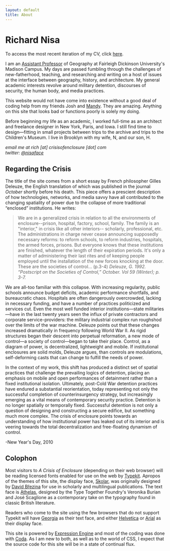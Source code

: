 ```yaml
---
layout: default
title: About
---
```


# Richard Nisa

To access the most recent iteration of my CV, click [here](docs/cv.pdf).

I am an [Assistant Professor](http://view.fdu.edu/default.aspx?id=9367) of Geography at Fairleigh Dickinson University's Madison Campus. My days are passed fumbling through the challenges of new-fatherhood, teaching, and researching and writing on a host of issues at the interface between geography, history, and architecture. My general academic interests revolve around military detention, discourses of security, the human body, and media practices.

This website would not have come into existence without a good deal of coding help from my friends Josh and [Mandy](http://www.aworkinglibrary.com). They are amazing. Anything on this site that looks bad or functions poorly is solely my doing.

Before beginning my life as an academic, I worked full-time as an architect and freelance designer in New York, Paris, and Iowa.  I still find time to design—fitting in small projects between trips to the archive and trips to the Children's Museum. I live in Brooklyn with my wife, N, and our son, H.

_email me at rich [at] crisisofenclosure [dot] com_  
_twitter: [@nisaface](http://twitter.com/nisaface)_

## Regarding the Crisis

The title of the site comes from a short essay by French philosopher Gilles Deleuze, the English translation of which was published in the journal _October_ shortly before his death. This piece offers a prescient description of how technologies, networks, and media savvy have all contributed to the changing spatiality of power due to the collapse of more traditional “enclosed” institutions. He writes:

> We are in a generalized crisis in relation to all the environments of enclosure--prison, hospital, factory, school, family. The family is an "interior," in crisis like all other interiors-- scholarly, professional, etc. The administrations in charge never cease announcing supposedly necessary reforms: to reform schools, to reform industries, hospitals, the armed forces, prisons. But everyone knows that these institutions are finished, whatever the length of their expiration periods. It's only a matter of administering their last rites and of keeping people employed until the installation of the new forces knocking at the door. These are the societies of control… (p.3-4)
> <cite>Deleuze, G. 1992. “Postscript on the Societies of Control,” _October_. Vol 59 (Winter); p. 3-7.</cite>

We are all-too familiar with this collapse.  With increasing regularity, public schools announce budget deficits, academic performance shortfalls, and bureaucratic chaos.  Hospitals are often dangerously overcrowded, lacking in necessary funding, and have a number of practices politicized and services cut. Even the most well funded interior institutions—state militaries—have in the last twenty years seen the influx of private contractors and corporate service-providers: the military industrial complex run roughshod over the limits of the war machine. Deleuze points out that these changes increased dramatically in frequency following World War II. As rigid structures began their descent into perpetual reformation, a new mode of control—a society of control—began to take their place. Control, as a diagram of power, is decentralized, lightweight and mobile. If institutional enclosures are solid molds, Deleuze argues, than controls are modulations, self-deforming casts that can change to fulfill the needs of power.

In the context of my work, this shift has produced a distinct set of spatial practices that challenge the prevailing logics of detention, placing an emphasis on mobile and open performances of detainment rather than a fixed institutional isolation. Ultimately, post-Cold War detention practices have endured a substantial reorientation, today representing not only the successful completion of counterinsurgency strategy, but increasingly emerging as a vital means of contemporary security practice.  Detention is no longer spatially or temporally fixed. Successful detention is not only a question of designing and constructing a secure edifice, but something much more complex. The crisis of enclosure points towards an understanding of how institutional power has leaked out of its interior and is veering towards the total decentralization and free-floating dynamism of control.

-New Year's Day, 2010

## Colophon

Most visitors to _A Crisis of Enclosure_ (depending on their web browser) will be reading licensed fonts enabled for use on the web by [Typekit](typekit.com).  Apropos of the themes of this site, the display face, [Skolar](http://www.type-together.com/Skolar), was originally designed by [David Březina](http://davi.cz/) for use in scholarly and multilingual publications.  The text face is [Athelas](http://www.type-together.com/Athelas), designed by the Type Together Foundry's Veronika Burian and José Scaglione as a contemporary take on the typography found in classic British literature.

Readers who come to the site using the few browsers that do not support Typekit will have [Georgia](http://en.wikipedia.org/wiki/Georgia_(typeface)) as their text face, and either [Helvetica](http://en.wikipedia.org/wiki/Helvetica) or [Arial](http://en.wikipedia.org/wiki/Arial) as their display face.

This site is powered by [Expression Engine](http://expressionengine.com/) and most of the coding was done with [Coda](http://www.panic.com/coda/).  As I am new to both, as well as to the world of CSS, I expect that the source code for this site will be in a state of continual flux.
